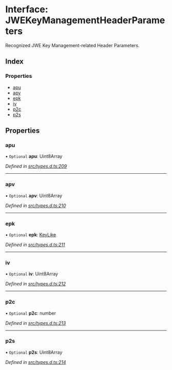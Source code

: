 # Interface: JWEKeyManagementHeaderParameters

Recognized JWE Key Management-related Header Parameters.

## Index

### Properties

* [apu](_types_d_.jwekeymanagementheaderparameters.md#apu)
* [apv](_types_d_.jwekeymanagementheaderparameters.md#apv)
* [epk](_types_d_.jwekeymanagementheaderparameters.md#epk)
* [iv](_types_d_.jwekeymanagementheaderparameters.md#iv)
* [p2c](_types_d_.jwekeymanagementheaderparameters.md#p2c)
* [p2s](_types_d_.jwekeymanagementheaderparameters.md#p2s)

## Properties

### apu

• `Optional` **apu**: Uint8Array

*Defined in [src/types.d.ts:209](https://github.com/panva/jose/blob/v3.0.1/src/types.d.ts#L209)*

___

### apv

• `Optional` **apv**: Uint8Array

*Defined in [src/types.d.ts:210](https://github.com/panva/jose/blob/v3.0.1/src/types.d.ts#L210)*

___

### epk

• `Optional` **epk**: [KeyLike](../types/_types_d_.keylike.md)

*Defined in [src/types.d.ts:211](https://github.com/panva/jose/blob/v3.0.1/src/types.d.ts#L211)*

___

### iv

• `Optional` **iv**: Uint8Array

*Defined in [src/types.d.ts:212](https://github.com/panva/jose/blob/v3.0.1/src/types.d.ts#L212)*

___

### p2c

• `Optional` **p2c**: number

*Defined in [src/types.d.ts:213](https://github.com/panva/jose/blob/v3.0.1/src/types.d.ts#L213)*

___

### p2s

• `Optional` **p2s**: Uint8Array

*Defined in [src/types.d.ts:214](https://github.com/panva/jose/blob/v3.0.1/src/types.d.ts#L214)*
